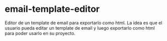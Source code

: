 # email-template-editor
Editor de un template de email para exportarlo como html. La idea es que el usuario pueda editar un template de email y luego exportarlo como html para poder usarlo en su proyecto.